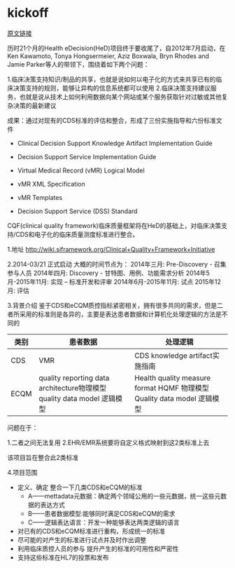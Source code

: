 # kickoff



[原文链接](http://www.healthit.gov/buzz-blog/electronic-health-and-medical-records/interoperability-electronic-health-and-medical-records/standards-interoperability-framework-milestones-health-edecision-initiative-closeout-clinical-quality-framework-launch/?utm_source=feedburner&utm_medium=email&utm_campaign=Feed%3A+healthitbuzzblog+%28Health+IT+Buzz+Blog%29)

   历时21个月的Health eDecision(HeD)项目终于要收尾了，自2012年7月启动，在Ken Kawamoto, Tonya Hongsermeier, Aziz Boxwala, Bryn Rhodes and Jamie Parker等人的带领下，围绕着如下两个问题：

1.临床决策支持知识/制品的共享，也就是说如何以电子化的方式来共享已有的临床决策支持的规则，能够让异构的信息系统都可以使用
2.临床决策支持建议服务，也就是说从技术上如何利用数据向某个网站或某个服务获取针对过敏或其他复杂决策的最新建议

成果：通过对现有的CDS标准的评估和整合，形成了三份实施指导和六份标准文件

* Clinical Decision Support Knowledge Artifact Implementation Guide

* Decision Support Service Implementation Guide

* Virtual Medical Record (vMR) Logical Model

* vMR XML Specification

* vMR Templates

* Decision Support Service (DSS) Standard

CQF(clinical quality framework)临床质量框架将在HeD的基础上，对临床决策支持/CDS和电子化的临床质量测度标准进行整合。

1.地址  http://wiki.siframework.org/Clinical+Quality+Framework+Initiative

2.2014-03/21 正式启动
大概的时间节点为：
2014年三月: Pre-Discovery - 召集参与人员
2014年四月: Discovery - 甘特图、用例、功能需求分析
2014年5月-2015年11月: 实现 – 标准开发和评审
2014年6月-2015年11月: 试点
2015年12月: 评估

3.背景介绍
鉴于CDS和eCQM质控指标紧密相关，拥有很多共同的需求，但是二者所采用的标准则是各异的，主要是表达患者数据和计算机化处理逻辑的方法是不同的

| 类别 | 患者数据 | 处理逻辑 |
| -- | -- | -- |
| CDS | VMR | CDS knowledge artifact实施指南 |
| ECQM | 	quality reporting data architecture物理模型quality data model 逻辑模型 | Health quality measure format HQMF 物理模型Quality data model 逻辑模型 |



问题在于：

1.二者之间无法复用
2.EHR/EMR系统要将自定义格式映射到这2类标准上去

该项目旨在整合此2类标准

4.项目范围
* 定义、确定 整合一下几类CDS和eCQM的标准
    * A——mettadata元数据：确定两个领域公用的一些元数据，统一这些元数据的表达方式
    * B——患者数据模型:能够同时满足CDS和eCQM的需求
    * C——逻辑表达语言：开发一种能够表达两类逻辑的语言
* 对已有的CDS和eCQM标准进行重构，形成统一的标准
* 尽可能的对产生的标准进行试点并及时作出调整
* 利用临床质控人员的参与 提升产生的标准的可用性和严密性
* 支持这些标准在HL7的投票和发布
